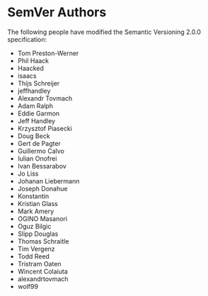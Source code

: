 SemVer Authors
==============

The following people have modified the Semantic Versioning 2.0.0 specification:

 - Tom Preston-Werner
 - Phil Haack
 - Haacked
 - isaacs
 - Thijs Schreijer
 - jeffhandley
 - Alexandr Tovmach
 - Adam Ralph
 - Eddie Garmon
 - Jeff Handley
 - Krzysztof Piasecki
 - Doug Beck
 - Gert de Pagter
 - Guillermo Calvo
 - Iulian Onofrei
 - Ivan Bessarabov
 - Jo Liss
 - Johanan Liebermann
 - Joseph Donahue
 - Konstantin
 - Kristian Glass
 - Mark Amery
 - OGINO Masanori
 - Oguz Bilgic
 - Slipp Douglas
 - Thomas Schraitle
 - Tim Vergenz
 - Todd Reed
 - Tristram Oaten
 - Wincent Colaiuta
 - alexandrtovmach
 - wolf99
